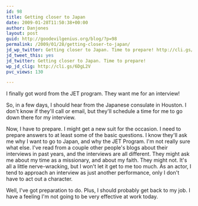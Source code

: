 ```yaml
---
id: 98
title: Getting closer to Japan
date: 2009-01-28T11:50:38+00:00
author: Danjones
layout: post
guid: http://goodevilgenius.org/blog/?p=98
permalink: /2009/01/28/getting-closer-to-japan/
jd_wp_twitter: Getting closer to Japan. Time to prepare! http://cli.gs/6DgL2V
jd_tweet_this: yes
jd_twitter: Getting closer to Japan. Time to prepare!
wp_jd_clig: http://cli.gs/6DgL2V
pvc_views: 130

---
```

I finally got word from the JET program. They want me for an interview!

So, in a few days, I should hear from the Japanese consulate in Houston. I don't know if they'll call or email, but they'll schedule a time for me to go down there for my interview.

Now, I have to prepare. I might get a new suit for the occasion. I need to prepare answers to at least some of the basic questions. I know they'll ask me why I want to go to Japan, and why the JET Program. I'm not really sure what else. I've read from a couple other people's blogs about their interviews in past years, and the interviews are all different. They might ask me about my time as a missionary, and about my faith. They might not. It's all a little nerve-wracking, but I won't let it get to me too much. As an actor, I tend to approach an interview as just another performance, only I don't have to act out a character.

Well, I've got preparation to do. Plus, I should probably get back to my job. I have a feeling I'm not going to be very effective at work today.
